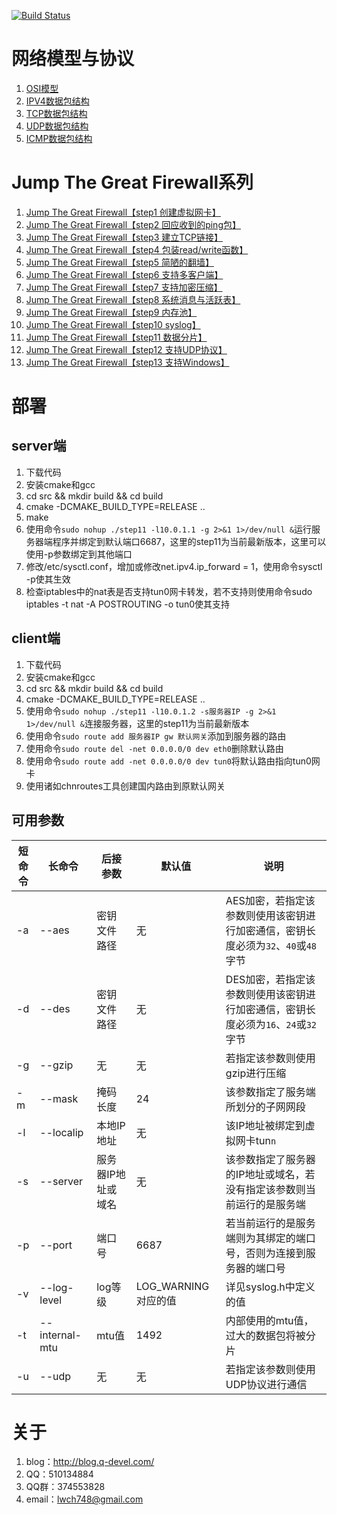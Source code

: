 [![Build Status](https://travis-ci.org/lwch/qtun.svg?branch=master)](https://travis-ci.org/lwch/qtun)

# 网络模型与协议

1. [OSI模型](http://blog.q-devel.com/osi%e6%a8%a1%e5%9e%8b/)
2. [IPV4数据包结构](http://blog.q-devel.com/ipv4%e6%95%b0%e6%8d%ae%e5%8c%85%e7%bb%93%e6%9e%84/)
3. [TCP数据包结构](http://blog.q-devel.com/tcp%e6%95%b0%e6%8d%ae%e5%8c%85%e7%bb%93%e6%9e%84/)
4. [UDP数据包结构](http://blog.q-devel.com/udp%e6%95%b0%e6%8d%ae%e5%8c%85%e7%bb%93%e6%9e%84/)
5. [ICMP数据包结构](http://blog.q-devel.com/icmp%e6%95%b0%e6%8d%ae%e5%8c%85%e7%bb%93%e6%9e%84/)

# Jump The Great Firewall系列

1. [Jump The Great Firewall【step1 创建虚拟网卡】](http://blog.q-devel.com/jump-the-great-firewall-step1/)
2. [Jump The Great Firewall【step2 回应收到的ping包】](http://blog.q-devel.com/jump-the-great-firewall-step2/)
3. [Jump The Great Firewall【step3 建立TCP链接】](http://blog.q-devel.com/jump-the-great-firewall-step3/)
4. [Jump The Great Firewall【step4 包装read/write函数】](http://blog.q-devel.com/jump-the-great-firewall-step4/)
5. [Jump The Great Firewall【step5 简陋的翻墙】](http://blog.q-devel.com/jump-the-great-firewall-step5/)
6. [Jump The Great Firewall【step6 支持多客户端】](http://blog.q-devel.com/jump-the-great-firewall-step6/)
7. [Jump The Great Firewall【step7 支持加密压缩】](http://blog.q-devel.com/jump-the-great-firewall-step7/)
8. [Jump The Great Firewall【step8 系统消息与活跃表】](http://blog.q-devel.com/jump-the-great-firewall-step8/)
9. [Jump The Great Firewall【step9 内存池】](http://blog.q-devel.com/jump-the-great-firewall-step9/)
10. [Jump The Great Firewall【step10 syslog】](http://blog.q-devel.com/jump-the-great-firewall-step10/)
11. [Jump The Great Firewall【step11 数据分片】](http://blog.q-devel.com/jump-the-great-firewall-step11/)
12. [Jump The Great Firewall【step12 支持UDP协议】](http://blog.q-devel.com/jump-the-great-firewall-step12/)
13. [Jump The Great Firewall【step13 支持Windows】](http://blog.q-devel.com/jump-the-great-firewall-step13/)

# 部署

## server端

1. 下载代码
2. 安装cmake和gcc
3. cd src && mkdir build && cd build
4. cmake -DCMAKE\_BUILD\_TYPE=RELEASE ..
5. make
6. 使用命令`sudo nohup ./step11 -l10.0.1.1 -g 2>&1 1>/dev/null &`运行服务器端程序并绑定到默认端口6687，这里的step11为当前最新版本，这里可以使用-p参数绑定到其他端口
7. 修改/etc/sysctl.conf，增加或修改net.ipv4.ip\_forward = 1，使用命令sysctl -p使其生效
8. 检查iptables中的nat表是否支持tun0网卡转发，若不支持则使用命令sudo iptables -t nat -A POSTROUTING -o tun0使其支持

## client端

1. 下载代码
2. 安装cmake和gcc
3. cd src && mkdir build && cd build
4. cmake -DCMAKE\_BUILD\_TYPE=RELEASE ..
5. 使用命令`sudo nohup ./step11 -l10.0.1.2 -s服务器IP -g 2>&1 1>/dev/null &`连接服务器，这里的step11为当前最新版本
6. 使用命令`sudo route add 服务器IP gw 默认网关`添加到服务器的路由
7. 使用命令`sudo route del -net 0.0.0.0/0 dev eth0`删除默认路由
8. 使用命令`sudo route add -net 0.0.0.0/0 dev tun0`将默认路由指向tun0网卡
9. 使用诸如chnroutes工具创建国内路由到原默认网关

## 可用参数

短命令 | 长命令         | 后接参数           | 默认值               | 说明
------ | -------------- | ------------------ | -------------------- | -----
-a     | --aes          | 密钥文件路径       | 无                   | AES加密，若指定该参数则使用该密钥进行加密通信，密钥长度必须为`32`、`40`或`48`字节
-d     | --des          | 密钥文件路径       | 无                   | DES加密，若指定该参数则使用该密钥进行加密通信，密钥长度必须为`16`、`24`或`32`字节
-g     | --gzip         | 无                 | 无                   | 若指定该参数则使用gzip进行压缩
-m     | --mask         | 掩码长度           | 24                   | 该参数指定了服务端所划分的子网网段
-l     | --localip      | 本地IP地址         | 无                   | 该IP地址被绑定到虚拟网卡tun`n`
-s     | --server       | 服务器IP地址或域名 | 无                   | 该参数指定了服务器的IP地址或域名，若没有指定该参数则当前运行的是服务端
-p     | --port         | 端口号             | 6687                 | 若当前运行的是服务端则为其绑定的端口号，否则为连接到服务器的端口号
-v     | --log-level    | log等级            | LOG\_WARNING对应的值 | 详见syslog.h中定义的值
-t     | --internal-mtu | mtu值              | 1492                 | 内部使用的mtu值，过大的数据包将被分片
-u     | --udp          | 无                 | 无                   | 若指定该参数则使用UDP协议进行通信

# 关于

1. blog：http://blog.q-devel.com/
2. QQ：510134884
3. QQ群：374553828
4. email：lwch748@gmail.com
